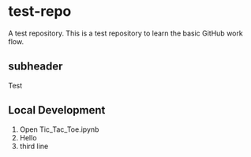 # test-repo
A test repository. This is a test repository to learn the basic GitHub work flow.

## subheader

Test

## Local Development

1. Open Tic_Tac_Toe.ipynb 
2. Hello
3. third line 